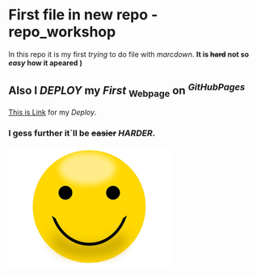 # First file in new repo - repo_workshop
 In this repo it is my first _trying_ to do file with *marcdown*.
 **It is ~~hard~~ not so _easy_  how it apeared )**
## Also I ***DEPLOY*** my _First_ <sub>Webpage</sub> on <sup>*GitHubPages*</sup>
[This is Link](https://iamserje.github.io/repo_workshop/) for my _Deploy_.
### I gess further it\`ll be ~~easier~~ *HARDER*.
![Smile](./images/smiley-320_240.png "This is smiley")
